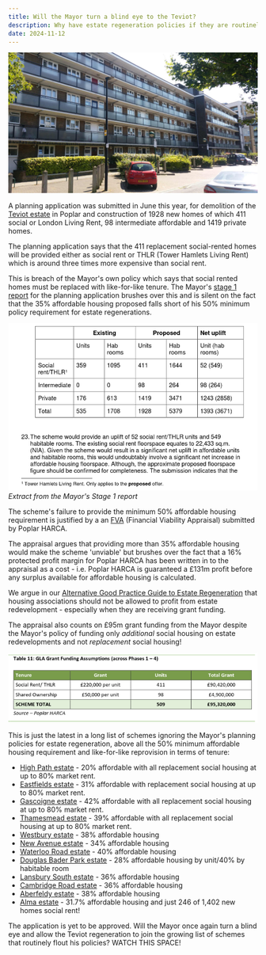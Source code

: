 ```yaml
---
title: Will the Mayor turn a blind eye to the Teviot?
description: Why have estate regeneration policies if they are routinely ignored?
date: 2024-11-12
---
```

![Teviot estate image](../estates/src/images/te4.jpg)

A planning application was submitted in June this year, for demolition of the [Teviot estate](estates/teviot) in Poplar and construction of 1928 new homes of which 411 social or London Living Rent, 98 intermediate affordable and 1419 private homes.

The planning application says that the 411 replacement social-rented homes will be provided either as social rent or THLR (Tower Hamlets Living Rent) which is around three times more expensive than social rent.

This is breach of the Mayor's own policy which says that social rented homes must be replaced with like-for-like tenure. The Mayor's [stage 1 report](https://development.towerhamlets.gov.uk/online-applications/files/844BA29DA92775EF861EA51FC8D34223/pdf/PA_24_00922_A1-GLA_STAGE_1_REPORT-2102510.pdf) for the planning application brushes over this and is silent on the fact that the 35% affordable housing proposed falls short of his 50% minimum policy requirement for estate regenerations.

![teviot tenure mix image](../estates/src/images/teviotmix.png)*Extract from the Mayor's Stage 1 report*

The scheme's failure to provide the minimum 50% affordable housing requirement is justified by a an [FVA](../estates/src/images/teviotfva.pdf) (Financial Viability Appraisal) submitted by Poplar HARCA. 

The appraisal argues that providing more than 35% affordable housing would make the scheme 'unviable' but brushes over the fact that a 16% protected profit margin for Poplar HARCA has been written in to the appraisal as a cost - i.e. Poplar HARCA is guaranteed a £131m profit before any surplus available for affordable housing is calculated.

We argue in our [Alternative Good Practice Guide to Estate Regeneration](img/alternative-good-practice-guide-to-estate-regeneration.pdf) that housing associations should not be allowed to profit from estate redevelopment - especially when they are receiving grant funding.

The appraisal also counts on £95m grant funding from the Mayor despite the Mayor's policy of funding only *additional* social housing on estate redevelopments and not *replacement* social housing!

![Extract from the FVA appraisal](../estates/src/images/teviotgrant.png)

This is just the latest in a long list of schemes ignoring the Mayor's planning policies for estate regeneration, above all the 50% minimum affordable housing requirement and like-for-like reprovision in terms of tenure:

* [High Path estate](https://www.estatewatch.london/estates/highpath/) - 20% affordable with all replacement social housing at up to 80% market rent.
* [Eastfields estate](https://www.estatewatch.london/estates/eastfields/) - 31% affordable with replacement social housing at up to 80% market rent.
* [Gascoigne estate](https://www.estatewatch.london/estates/gascoigne/) - 42% affordable with all replacement social housing at up to 80% market rent.
* [Thamesmead estate](https://www.estatewatch.london/estates/thamesmeadsouth/) - 39% affordable with all replacement social housing at up to 80% market rent.
* [Westbury estate](https://www.estatewatch.london/estates/westbury/) - 38% affordable housing
* [New Avenue estate](https://www.estatewatch.london/estates/newavenue/) - 34% affordable housing
* [Waterloo Road estate](https://www.estatewatch.london/estates/waterlooroad/) - 40% affordable housing
* [Douglas Bader Park estate](https://www.estatewatch.london/estates/douglasbaderpark/) - 28% affordable housing by unit/40% by habitable room
* [Lansbury South estate](https://www.estatewatch.london/estates/lansbury/) - 36% affordable housing
* [Cambridge Road estate](https://www.estatewatch.london/estates/cambridgeroad/) - 36% affordable housing
* [Aberfeldy estate](/estates/aberfeldy/) - 38% affordable housing
* [Alma estate](estates/almaestate/) - 31.7% affordable housing and just 246 of 1,402 new homes social rent!

The application is yet to be approved. Will the Mayor once again turn a blind eye and allow the Teviot regeneration to join the growing list of schemes that routinely flout his policies? WATCH THIS SPACE!
